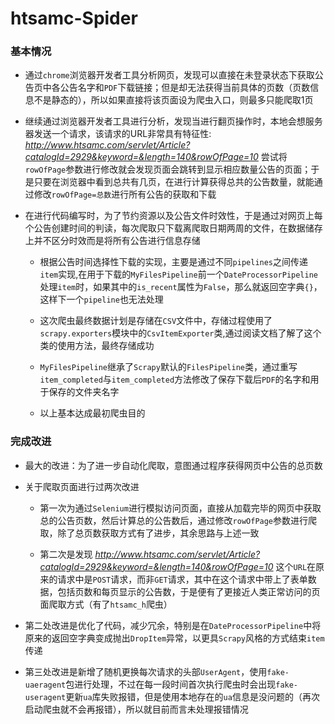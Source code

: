 # htsamc-Spider

### 基本情况

* 通过`chrome`浏览器开发者工具分析网页，发现可以直接在未登录状态下获取公告页中各公告名字和`PDF`下载链接；但是却无法获得当前具体的页数（页数信息不是静态的），所以如果直接将该页面设为爬虫入口，则最多只能爬取1页

* 继续通过浏览器开发者工具进行分析，发现当进行翻页操作时，本地会想服务器发送一个请求，该请求的URL非常具有特征性: *http://www.htsamc.com/servlet/Article?catalogId=2929&keyword=&length=140&rowOfPage=10* 尝试将`rowOfPage`参数进行修改就会发现页面会跳转到显示相应数量公告的页面；于是只要在浏览器中看到总共有几页，在进行计算获得总共的公告数量，就能通过修改`rowOfPage=总数`进行所有公告的获取和下载

* 在进行代码编写时，为了节约资源以及公告文件时效性，于是通过对网页上每个公告创建时间的判读，每次爬取只下载离爬取日期两周的文件，在数据储存上并不区分时效而是将所有公告进行信息存储

	* 根据公告时间选择性下载的实现，主要是通过不同`pipelines`之间传递`item`实现,在用于下载的`MyFilesPipeline`前一个`DateProcessorPipeline`处理`item`时，如果其中的`is_recent`属性为`False`，那么就返回空字典`{}`，这样下一个`pipeline`也无法处理

	* 这次爬虫最终数据计划是存储在`CSV`文件中，存储过程使用了`scrapy.exporters`模块中的`CsvItemExporter`类,通过阅读文档了解了这个类的使用方法，最终存储成功

	* `MyFilesPipeline`继承了`Scrapy`默认的`FilesPipeline`类，通过重写`item_completed`与`item_completed`方法修改了保存下载后`PDF`的名字和用于保存的文件夹名字

	* 以上基本达成最初爬虫目的


### 完成改进

* 最大的改进：为了进一步自动化爬取，意图通过程序获得网页中公告的总页数

* 关于爬取页面进行过两次改进
	
	* 第一次为通过`Selenium`进行模拟访问页面，直接从加载完毕的网页中获取总的公告页数，然后计算总的公告数后，通过修改`rowOfPage`参数进行爬取，除了总页数获取方式有了进步，其余思路与上述一致
	
	* 第二次是发现 *http://www.htsamc.com/servlet/Article?catalogId=2929&keyword=&length=140&rowOfPage=10* 这个`URL`在原来的请求中是`POST`请求，而非`GET`请求，其中在这个请求中带上了表单数据，包括页数和每页显示的公告数，于是便有了更接近人类正常访问的页面爬取方式（有了`htsamc_h`爬虫）
	
* 第二处改进是优化了代码，减少冗余，特别是在`DateProcessorPipeline`中将原来的返回空字典变成抛出`DropItem`异常，以更具`Scrapy`风格的方式结束`item`传递
* 第三处改进是新增了随机更换每次请求的头部`UserAgent`，使用`fake-uaeragent`包进行处理，不过在每一段时间首次执行爬虫时会出现`fake-useragent`更新`ua`库失败报错，但是使用本地存在的`ua`信息是没问题的（再次启动爬虫就不会再报错），所以就目前而言未处理报错情况
